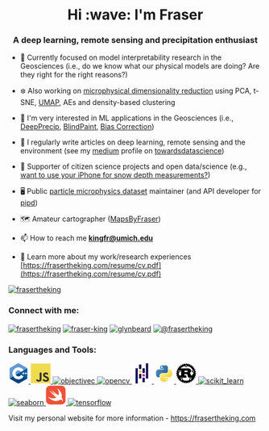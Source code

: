 <h1 align="center">Hi :wave: I'm Fraser</h1>
<h3 align="center">A deep learning, remote sensing and precipitation enthusiast</h3>

- 🤖 Currently focused on model interpretability research in the Geosciences (i.e., do we know what our physical models are doing? Are they right for the right reasons?)

- ❄️ Also working on [microphysical dimensionality reduction](https://github.com/frasertheking/snowfall_pca) using PCA, t-SNE, [UMAP](https://frasertheking.com/interactive/), AEs and density-based clustering

- 🔭 I'm very interested in ML applications in the Geosciences (i.e., [DeepPrecip](https://github.com/frasertheking/DeepPrecip), [BlindPaint](https://github.com/frasertheking/blindzone_inpainting), [Bias Correction](https://github.com/frasertheking/RandomForestGeosciences))

- 📝 I regularly write articles on deep learning, remote sensing and the environment (see my [medium](https://medium.com/@frasertheking) profile on [towardsdatascience](https://towardsdatascience.com/))
  
- 📱 Supporter of citizen science projects and open data/science (e.g., [want to use your iPhone for snow depth measurements?](https://doi.org/10.1016/j.coldregions.2022.103757))

- 🖥️ Public [particle microphysics dataset](https://doi.org/10.7302/37yx-9q53) maintainer (and API developer for [pipd](https://pipdb.readthedocs.org))

- 🗺️ Amateur cartographer ([MapsByFraser](https://maps.frasertheking.com))

- 📫 How to reach me **kingfr@umich.edu**

- 📄 Learn more about my work/research experiences [https://frasertheking.com/resume/cv.pdf](https://frasertheking.com/resume/cv.pdf)

<p align="left"> <a href="https://twitter.com/frasertheking" target="blank"><img src="https://img.shields.io/twitter/follow/frasertheking?logo=twitter&style=for-the-badge" alt="frasertheking" /></a> </p>

<h3 align="left">Connect with me:</h3>
<p align="left">
<a href="https://twitter.com/frasertheking" target="blank"><img align="center" src="https://raw.githubusercontent.com/rahuldkjain/github-profile-readme-generator/master/src/images/icons/Social/twitter.svg" alt="frasertheking" height="30" width="40" /></a>
<a href="https://linkedin.com/in/fraser-king" target="blank"><img align="center" src="https://raw.githubusercontent.com/rahuldkjain/github-profile-readme-generator/master/src/images/icons/Social/linked-in-alt.svg" alt="fraser-king" height="30" width="40" /></a>
<a href="https://stackoverflow.com/users/glynbeard" target="blank"><img align="center" src="https://raw.githubusercontent.com/rahuldkjain/github-profile-readme-generator/master/src/images/icons/Social/stack-overflow.svg" alt="glynbeard" height="30" width="40" /></a>
<a href="https://medium.com/@frasertheking" target="blank"><img align="center" src="https://raw.githubusercontent.com/rahuldkjain/github-profile-readme-generator/master/src/images/icons/Social/medium.svg" alt="@frasertheking" height="30" width="40" /></a>
</p>

<h3 align="left">Languages and Tools:</h3>
<p align="left"> <a href="https://www.w3schools.com/cpp/" target="_blank" rel="noreferrer"> <img src="https://raw.githubusercontent.com/devicons/devicon/master/icons/cplusplus/cplusplus-original.svg" alt="cplusplus" width="40" height="40"/> </a> <a href="https://developer.mozilla.org/en-US/docs/Web/JavaScript" target="_blank" rel="noreferrer"> <img src="https://raw.githubusercontent.com/devicons/devicon/master/icons/javascript/javascript-original.svg" alt="javascript" width="40" height="40"/> </a> <a href="https://developer.apple.com/library/archive/documentation/Cocoa/Conceptual/ProgrammingWithObjectiveC/Introduction/Introduction.html" target="_blank" rel="noreferrer"> <img src="https://www.vectorlogo.zone/logos/apple_objectivec/apple_objectivec-icon.svg" alt="objectivec" width="40" height="40"/> </a> <a href="https://opencv.org/" target="_blank" rel="noreferrer"> <img src="https://www.vectorlogo.zone/logos/opencv/opencv-icon.svg" alt="opencv" width="40" height="40"/> </a> <a href="https://pandas.pydata.org/" target="_blank" rel="noreferrer"> <img src="https://raw.githubusercontent.com/devicons/devicon/2ae2a900d2f041da66e950e4d48052658d850630/icons/pandas/pandas-original.svg" alt="pandas" width="40" height="40"/> </a> <a href="https://www.python.org" target="_blank" rel="noreferrer"> <img src="https://raw.githubusercontent.com/devicons/devicon/master/icons/python/python-original.svg" alt="python" width="40" height="40"/> </a> <a href="https://www.rust-lang.org" target="_blank" rel="noreferrer"> <img src="https://raw.githubusercontent.com/devicons/devicon/master/icons/rust/rust-plain.svg" alt="rust" width="40" height="40"/> </a> <a href="https://scikit-learn.org/" target="_blank" rel="noreferrer"> <img src="https://upload.wikimedia.org/wikipedia/commons/0/05/Scikit_learn_logo_small.svg" alt="scikit_learn" width="40" height="40"/> </a> <a href="https://seaborn.pydata.org/" target="_blank" rel="noreferrer"> <img src="https://seaborn.pydata.org/_images/logo-mark-lightbg.svg" alt="seaborn" width="40" height="40"/> </a> <a href="https://developer.apple.com/swift/" target="_blank" rel="noreferrer"> <img src="https://raw.githubusercontent.com/devicons/devicon/master/icons/swift/swift-original.svg" alt="swift" width="40" height="40"/> </a> <a href="https://www.tensorflow.org" target="_blank" rel="noreferrer"> <img src="https://www.vectorlogo.zone/logos/tensorflow/tensorflow-icon.svg" alt="tensorflow" width="40" height="40"/> </a> </p>

Visit my personal website for more information - https://frasertheking.com
